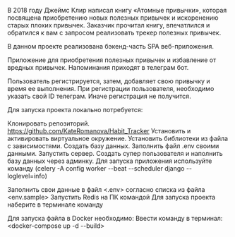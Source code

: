 В 2018 году Джеймс Клир написал книгу «Атомные привычки», которая посвящена приобретению новых полезных привычек и искоренению старых плохих привычек. Заказчик прочитал книгу, впечатлился и обратился к вам с запросом реализовать трекер полезных привычек.

В данном проекте реализована бэкенд-часть SPA веб-приложения.

Приложение для приобретения полезных привычек и избавление от вредных привычек.
Напоминания приходят в телеграм бот.

Пользователь регистрируется, затем, добавляет свою привычку и время ее выполнения.
При регистрации пользователя, необходимо указать свой ID телеграм.
Иначе регистрация не получится.

Для запуска проекта локально потребуется:

Клонировать репозиторий. https://github.com/KateRomanova/Habit_Tracker
Установить и активировать виртуальное окружение.
Установить библиотеки из файла с зависимостями.
Создать базу данных.
Заполнить файл .env своими данными.
Запустить сервер.
Создать супер пользователя и наполнить базу данных через админку.
Для запуска приложения используйте команду (celery -A config worker --beat --scheduler django --loglevel=info)

Заполнить свои данные в файл <.env> согласно списка из файла <env.sample>
Запустить Redis на ПК командой <redis-server>
Для запуска проекта наберите в терминале команду <python manage.py runserver>

Для запуска файла в Docker необходимо:
Ввести команду в терминал: <docker-compose up -d --build>
